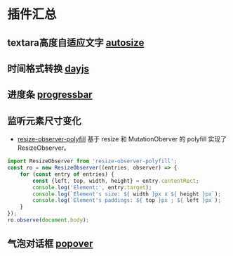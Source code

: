 # 插件汇总

## textara高度自适应文字 [autosize](https://github.com/jackmoore/autosize)

## 时间格式转换 [dayjs](https://github.com/iamkun/dayjs)

## 进度条 [progressbar](https://github.com/kimmobrunfeldt/progressbar.js)

## 监听元素尺寸变化
- [resize-observer-polyfill](https://github.com/que-etc/resize-observer-polyfill) 基于 resize 和 MutationOberver 的 polyfill 实现了 ResizeObserver。
```javascript
import ResizeObserver from 'resize-observer-polyfill';
const ro = new ResizeObserver((entries, observer) => {
    for (const entry of entries) {
        const {left, top, width, height} = entry.contentRect;
        console.log('Element:', entry.target);
        console.log(`Element's size: ${ width }px x ${ height }px`);
        console.log(`Element's paddings: ${ top }px ; ${ left }px`);
    }
});
ro.observe(document.body);
```

## 气泡对话框 [popover](https://github.com/popperjs/popper-core)
